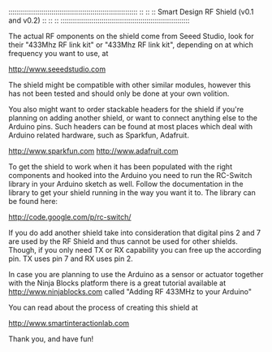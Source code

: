 :::::::::::::::::::::::::::::::::::::::::::::::::::::::::::::::
::                                                           ::
::  Smart Design RF Shield (v0.1 and v0.2)                   ::
::                                                           ::
:::::::::::::::::::::::::::::::::::::::::::::::::::::::::::::::


The actual RF omponents on the shield come from Seeed Studio, 
look for their "433Mhz RF link kit" or "433Mhz RF link kit", 
depending on at which frequency you want to use, at

http://www.seeedstudio.com

The shield might be compatible with other similar modules, 
however this has not been tested and should only be done at
your own volition.

You also might want to order stackable headers for the shield
if you're planning on adding another shield, or want to 
connect anything else to the Arduino pins. Such headers can 
be found at most places which deal with Arduino related
hardware, such as Sparkfun, Adafruit.

http://www.sparkfun.com
http://www.adafruit.com

To get the shield to work when it has been populated with the
right components and hooked into the Arduino you need to run 
the RC-Switch library in your Arduino sketch as well. Follow 
the documentation in the library to get your shield running 
in the way you want it to. The library can be found here: 

http://code.google.com/p/rc-switch/

If you do add another shield take into consideration that
digital pins 2 and 7 are used by the RF Shield and thus
cannot be used for other shields. Though, if you only need
TX or RX capability you can free up the according pin. TX 
uses pin 7 and RX uses pin 2.

In case you are planning to use the Arduino as a sensor or 
actuator together with the Ninja Blocks platform there is a 
great tutorial available at http://www.ninjablocks.com called 
"Adding RF 433MHz to your Arduino"

You can read about the process of creating this shield at 

http://www.smartinteractionlab.com

Thank you, and have fun!
